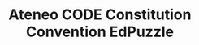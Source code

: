 ---
title: Ateneo CODE Constitution Convention EdPuzzle
redirect_to: https://edpuzzle.com/assignments/6634cf3ba322afdb1c1a947d/watch
redirect_from: 
  - /ConCon24EdPuzzle
  - /concon24edpuzzle
---